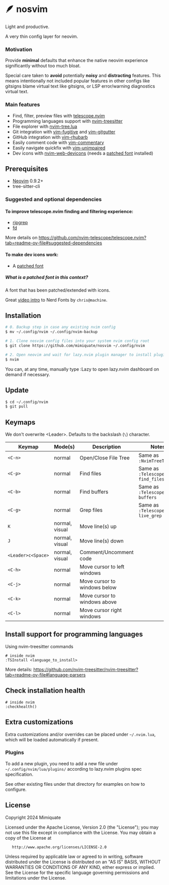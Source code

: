 # :feather: nosvim

Light and productive.

A very thin config layer for neovim.

### Motivation

Provide **minimal** defaults that enhance the native neovim experience significantly without too much
bloat.

Special care taken to **avoid** potentially **noisy** and **distracting** features. This means intentionally not included
popular features in other configs like gitsigns blame virtual text like gitsigns, or LSP error/warning diagnostics
virtual text.

### Main features

- Find, filter, preview files with [telescope.nvim](https://github.com/nvim-telescope/telescope.nvim)
- Programming languages support with [nvim-treesitter](https://github.com/nvim-treesitter/nvim-treesitter)
- File explorer with [nvim-tree.lua](https://github.com/nvim-tree/nvim-tree.lua)
- Git integration with [vim-fugitive](https://github.com/tpope/vim-fugitive) and [vim-gitgutter](https://github.com/airblade/vim-gitgutter)
- GitHub integration with [vim-rhubarb](https://github.com/tpope/vim-rhubarb)
- Easily comment code with [vim-commentary](https://github.com/tpope/vim-commentary)
- Easily navigate quickfix with [vim-unimpaired](https://github.com/tpope/vim-unimpaired)
- Dev icons with [nvim-web-devicons](https://github.com/nvim-tree/nvim-web-devicons) (needs a [patched font](#to-make-dev-icons-work) installed)

## Prerequisites

* [Neovim](https://neovim.io/) 0.9.2+
* tree-sitter-cli

### Suggested and optional dependencies

#### To improve telescope.nvim finding and filtering experience:

* [ripgrep](https://github.com/BurntSushi/ripgrep?tab=readme-ov-file#installation)
* [fd](https://github.com/sharkdp/fd?tab=readme-ov-file#on-ubuntu)

More details on https://github.com/nvim-telescope/telescope.nvim?tab=readme-ov-file#suggested-dependencies

#### To make dev icons work:

* A [patched font](https://github.com/nvim-tree/nvim-web-devicons?tab=readme-ov-file#requirements)

##### What is a patched font in this context?

A font that has been patched/extended with icons.

Great [video intro](https://www.youtube.com/watch?v=fR4ThXzhQYI) to Nerd Fonts by `chris@machine`.

## Installation

```sh
# 0. Backup step in case any existing nvim config
$ mv ~/.config/nvim ~/.config/nvim-backup

# 1. Clone nosvim config files into your system nvim config root
$ git clone https://github.com/mimiquate/nosvim ~/.config/nvim

# 2. Open neovim and wait for lazy.nvim plugin manager to install plugins
$ nvim
```

You can, at any time, manually type :Lazy to open lazy.nvim dashboard on demand
if necessary.

## Update

```sh
$ cd ~/.config/nvim
$ git pull
```

## Keymaps

We don't overwrite \<Leader>. Defaults to the backslash (`\`) character.

| Keymap             | Mode(s)        | Description            | Notes |
| ------             | -----          | -----                  | ----- |
| `<C-n>`            | normal         | Open/Close File Tree   | Same as `:NvimTreeToggle` |
| `<C-p>`            | normal         | Find files             | Same as `:Telescope find_files` |
| `<C-b>`            | normal         | Find buffers           | Same as `:Telescope buffers` |
| `<C-g>`            | normal         | Grep files             | Same as `:Telescope live_grep` |
| `K`                | normal, visual | Move line(s) up        | |
| `J`                | normal, visual | Move line(s) down      | |
| `<Leader>c<Space>` | normal, visual | Comment/Uncomment code | |
| `<C-h>`            | normal         | Move cursor to left windows | |
| `<C-j>`            | normal         | Move cursor to windows below | |
| `<C-k>`            | normal         | Move cursor to windows above | |
| `<C-l>`            | normal         | Move cursor right windows | |

## Install support for programming languages

Using nvim-treesitter commands

```
# inside nvim
:TSInstall <language_to_install>
```

More details: https://github.com/nvim-treesitter/nvim-treesitter?tab=readme-ov-file#language-parsers

## Check installation health

```
# inside nvim
:checkhealth()
```

## Extra customizations

Extra customizations and/or overrides can be placed under `~/.nvim.lua`, which will be loaded
automatically if present.

### Plugins

To add a new plugin, you need to add a new file under `~/.config/nvim/lua/plugins/` according to
lazy.nvim plugins spec specification.

See other existing files under that directory for examples on how to configure.


## License

   Copyright 2024 Mimiquate

   Licensed under the Apache License, Version 2.0 (the "License");
   you may not use this file except in compliance with the License.
   You may obtain a copy of the License at

       http://www.apache.org/licenses/LICENSE-2.0

   Unless required by applicable law or agreed to in writing, software
   distributed under the License is distributed on an "AS IS" BASIS,
   WITHOUT WARRANTIES OR CONDITIONS OF ANY KIND, either express or implied.
   See the License for the specific language governing permissions and
   limitations under the License.
